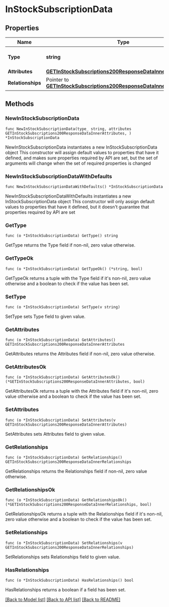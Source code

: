 # InStockSubscriptionData

## Properties

Name | Type | Description | Notes
------------ | ------------- | ------------- | -------------
**Type** | **string** | The resource&#39;s type | [default to "in_stock_subscriptions"]
**Attributes** | [**GETInStockSubscriptions200ResponseDataInnerAttributes**](GETInStockSubscriptions200ResponseDataInnerAttributes.md) |  | 
**Relationships** | Pointer to [**GETInStockSubscriptions200ResponseDataInnerRelationships**](GETInStockSubscriptions200ResponseDataInnerRelationships.md) |  | [optional] 

## Methods

### NewInStockSubscriptionData

`func NewInStockSubscriptionData(type_ string, attributes GETInStockSubscriptions200ResponseDataInnerAttributes, ) *InStockSubscriptionData`

NewInStockSubscriptionData instantiates a new InStockSubscriptionData object
This constructor will assign default values to properties that have it defined,
and makes sure properties required by API are set, but the set of arguments
will change when the set of required properties is changed

### NewInStockSubscriptionDataWithDefaults

`func NewInStockSubscriptionDataWithDefaults() *InStockSubscriptionData`

NewInStockSubscriptionDataWithDefaults instantiates a new InStockSubscriptionData object
This constructor will only assign default values to properties that have it defined,
but it doesn't guarantee that properties required by API are set

### GetType

`func (o *InStockSubscriptionData) GetType() string`

GetType returns the Type field if non-nil, zero value otherwise.

### GetTypeOk

`func (o *InStockSubscriptionData) GetTypeOk() (*string, bool)`

GetTypeOk returns a tuple with the Type field if it's non-nil, zero value otherwise
and a boolean to check if the value has been set.

### SetType

`func (o *InStockSubscriptionData) SetType(v string)`

SetType sets Type field to given value.


### GetAttributes

`func (o *InStockSubscriptionData) GetAttributes() GETInStockSubscriptions200ResponseDataInnerAttributes`

GetAttributes returns the Attributes field if non-nil, zero value otherwise.

### GetAttributesOk

`func (o *InStockSubscriptionData) GetAttributesOk() (*GETInStockSubscriptions200ResponseDataInnerAttributes, bool)`

GetAttributesOk returns a tuple with the Attributes field if it's non-nil, zero value otherwise
and a boolean to check if the value has been set.

### SetAttributes

`func (o *InStockSubscriptionData) SetAttributes(v GETInStockSubscriptions200ResponseDataInnerAttributes)`

SetAttributes sets Attributes field to given value.


### GetRelationships

`func (o *InStockSubscriptionData) GetRelationships() GETInStockSubscriptions200ResponseDataInnerRelationships`

GetRelationships returns the Relationships field if non-nil, zero value otherwise.

### GetRelationshipsOk

`func (o *InStockSubscriptionData) GetRelationshipsOk() (*GETInStockSubscriptions200ResponseDataInnerRelationships, bool)`

GetRelationshipsOk returns a tuple with the Relationships field if it's non-nil, zero value otherwise
and a boolean to check if the value has been set.

### SetRelationships

`func (o *InStockSubscriptionData) SetRelationships(v GETInStockSubscriptions200ResponseDataInnerRelationships)`

SetRelationships sets Relationships field to given value.

### HasRelationships

`func (o *InStockSubscriptionData) HasRelationships() bool`

HasRelationships returns a boolean if a field has been set.


[[Back to Model list]](../README.md#documentation-for-models) [[Back to API list]](../README.md#documentation-for-api-endpoints) [[Back to README]](../README.md)


